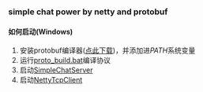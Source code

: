 ### simple chat power by netty and protobuf

#### 如何启动(Windows)
1. 安装protobuf编译器([点此下载](https://github.com/protocolbuffers/protobuf))，并添加进*PATH*系统变量
2. 运行[proto_build.bat](proto_build.bat)编译协议
3. 启动[SimpleChatServer](src/main/java/com/pjzhong/chat/server/ChatServer.java)
4. 启动[NettyTcpClient](src/main/java/com/pjzhong/chat/client/NettyTcpClient.java)